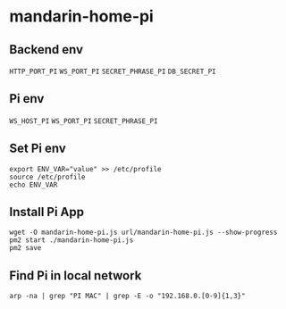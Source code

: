 # mandarin-home-pi

## Backend env
`HTTP_PORT_PI`
`WS_PORT_PI`
`SECRET_PHRASE_PI`
`DB_SECRET_PI`

## Pi env
`WS_HOST_PI`
`WS_PORT_PI`
`SECRET_PHRASE_PI`

## Set Pi env
```
export ENV_VAR="value" >> /etc/profile
source /etc/profile
echo ENV_VAR
```

## Install Pi App
```
wget -O mandarin-home-pi.js url/mandarin-home-pi.js --show-progress
pm2 start ./mandarin-home-pi.js
pm2 save
```

## Find Pi in local network
```
arp -na | grep "PI MAC" | grep -E -o "192.168.0.[0-9]{1,3}"
```
